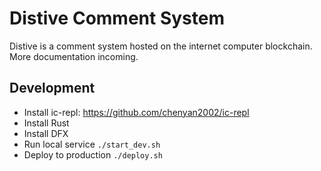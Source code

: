 # Distive Comment System
Distive is a comment system hosted on the internet computer blockchain.
More documentation incoming.

## Development
- Install ic-repl: https://github.com/chenyan2002/ic-repl
- Install Rust
- Install DFX
- Run local service `./start_dev.sh`
- Deploy to production `./deploy.sh`
